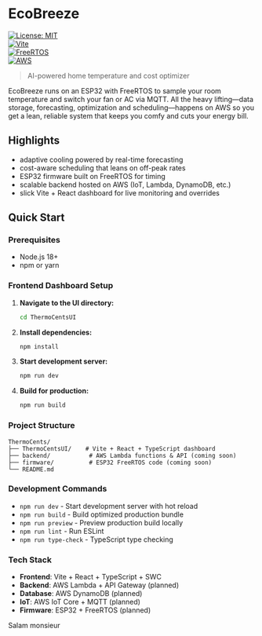 # EcoBreeze

[![License: MIT](https://img.shields.io/badge/License-MIT-blue.svg)](LICENSE)  
[![Vite](https://img.shields.io/badge/Powered%20by-Vite-646cff)](https://vitejs.dev/)  
[![FreeRTOS](https://img.shields.io/badge/RTOS-FreeRTOS-orange.svg)](https://www.freertos.org/)  
[![AWS](https://img.shields.io/badge/Hosting-AWS-232F3E.svg)](https://aws.amazon.com/)

> AI-powered home temperature and cost optimizer

EcoBreeze runs on an ESP32 with FreeRTOS to sample your room temperature and switch your fan or AC via MQTT. All the heavy lifting—data storage, forecasting, optimization and scheduling—happens on AWS so you get a lean, reliable system that keeps you comfy and cuts your energy bill.

## Highlights

-   adaptive cooling powered by real-time forecasting
-   cost-aware scheduling that leans on off-peak rates
-   ESP32 firmware built on FreeRTOS for timing
-   scalable backend hosted on AWS (IoT, Lambda, DynamoDB, etc.)
-   slick Vite + React dashboard for live monitoring and overrides

## Quick Start

### Prerequisites

-   Node.js 18+
-   npm or yarn

### Frontend Dashboard Setup

1. **Navigate to the UI directory:**

    ```bash
    cd ThermoCentsUI
    ```

2. **Install dependencies:**

    ```bash
    npm install
    ```

3. **Start development server:**

    ```bash
    npm run dev
    ```

4. **Build for production:**
    ```bash
    npm run build
    ```

### Project Structure

```
ThermoCents/
├── ThermoCentsUI/    # Vite + React + TypeScript dashboard
├── backend/           # AWS Lambda functions & API (coming soon)
├── firmware/          # ESP32 FreeRTOS code (coming soon)
└── README.md
```

### Development Commands

-   `npm run dev` - Start development server with hot reload
-   `npm run build` - Build optimized production bundle
-   `npm run preview` - Preview production build locally
-   `npm run lint` - Run ESLint
-   `npm run type-check` - TypeScript type checking

### Tech Stack

-   **Frontend**: Vite + React + TypeScript + SWC
-   **Backend**: AWS Lambda + API Gateway (planned)
-   **Database**: AWS DynamoDB (planned)
-   **IoT**: AWS IoT Core + MQTT (planned)
-   **Firmware**: ESP32 + FreeRTOS (planned)


Salam monsieur